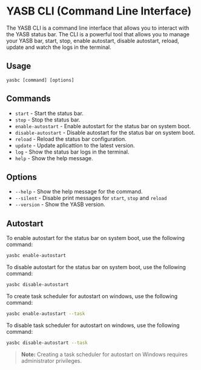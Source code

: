 # YASB CLI (Command Line Interface)

The YASB CLI is a command line interface that allows you to interact with the YASB status bar. The CLI is a powerful tool that allows you to manage your YASB bar, start, stop, enable autostart, disable autostart, reload, update and watch the logs in the terminal.

## Usage
`yasbc [command] [options]`

## Commands
- `start` - Start the status bar.
- `stop` - Stop the status bar.
- `enable-autostart` - Enable autostart for the status bar on system boot.
- `disable-autostart` - Disable autostart for the status bar on system boot.
- `reload` - Reload the status bar configuration.
- `update` - Update aplicattion to the latest version.
- `log` - Show the status bar logs in the terminal.
- `help` - Show the help message.

## Options
- `--help` - Show the help message for the command.
- `--silent` - Disable print messages for `start`, `stop` and `reload`
- `--version` - Show the YASB version.

## Autostart

To enable autostart for the status bar on system boot, use the following command:
```bash
yasbc enable-autostart
```
To disable autostart for the status bar on system boot, use the following command:
```bash
yasbc disable-autostart
```
To create task scheduler for autostart on windows, use the following command:
```bash
yasbc enable-autostart --task
```

To disable task scheduler for autostart on windows, use the following command:
```bash
yasbc disable-autostart --task
```
> **Note:**
> Creating a task scheduler for autostart on Windows requires administrator privileges.
